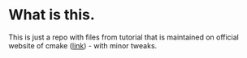 # What is this.
This is just a repo with files from tutorial that is maintained on official website of cmake ([link](https://cmake.org/cmake/help/book/mastering-cmake/cmake/Help/guide/tutorial/index.html)) - with minor tweaks.
